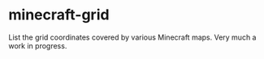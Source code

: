 # minecraft-grid

List the grid coordinates covered by various Minecraft maps. Very much a work in progress.
